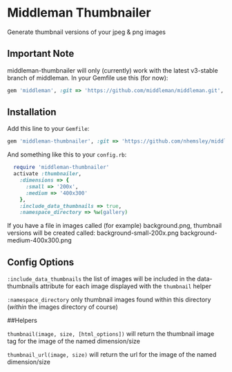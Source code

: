 # Middleman Thumbnailer

Generate thumbnail versions of your jpeg & png images


## Important Note

middleman-thumbnailer will only (currently) work with the latest v3-stable branch of middleman. In your Gemfile use this (for now): 

```ruby
gem 'middleman', :git => 'https://github.com/middleman/middleman.git', branch: 'v3-stable'
```


## Installation

Add this line to your `Gemfile`:

```ruby
gem 'middleman-thumbnailer', :git => 'https://github.com/nhemsley/middleman-thumbnailer.git'
```

And something like this to your `config.rb`:

```ruby
  require 'middleman-thumbnailer'
  activate :thumbnailer, 
    :dimensions => {
      :small => '200x',
      :medium => '400x300'
    },
    :include_data_thumbnails => true,
    :namespace_directory => %w(gallery)
```

If you have a file in images called (for example) background.png, thumbnail versions will be created called:
  background-small-200x.png
  background-medium-400x300.png

## Config Options

`:include_data_thumbnails` the list of images will be included in the data-thumbnails attribute for each image displayed with the `thumbnail` helper

`:namespace_directory` only thumbnail images found within this directory (_within_ the images directory of course)


##Helpers

`thumbnail(image, size, [html_options])` will return the thumbnail image tag for the image of the named dimension/size

`thumbnail_url(image, size)` will return the url for the image of the named dimension/size
